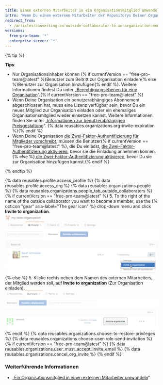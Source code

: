 ```yaml
---
title: Einen externen Mitarbeiter in ein Organisationsmitglied umwandeln
intro: 'Wenn Du einem externen Mitarbeiter der Repositorys Deiner Organisation umfassendere Berechtigungen innerhalb Deiner Organisation gewähren möchtest, kannst Du {% if currentVersion == "free-pro-team@latest" %}ihn dazu einladen, Mitglied Deiner Organisation zu werden{% else %}ihn zu einem Mitglied Deiner Organisation machen{% endif %}.'
redirect_from:
  - /articles/converting-an-outside-collaborator-to-an-organization-member
versions:
  free-pro-team: '*'
  enterprise-server: '*'
---
```


{% tip %}

**Tips**:
- Nur Organisationsinhaber können {% if currentVersion == "free-pro-team@latest" %}Benutzer zum Beitritt zur Organisation einladen{% else %}Benutzer zur Organisation hinzufügen{% endif %}. Weitere Informationen findest Du unter „[Berechtigungsebenen für eine Organisation](/articles/permission-levels-for-an-organization)“.{% if currentVersion == "free-pro-team@latest" %}
- Wenn Deine Organisation ein benutzerabhängiges Abonnement abgeschlossen hat, muss eine Lizenz verfügbar sein, bevor Du ein neues Mitglied zur Organisation einladen oder ein ehemaliges Organisationsmitglied wieder einsetzen kannst. Weitere Informationen finden Sie unter „[Informationen zur benutzerabhängigen Preisgestaltung](/articles/about-per-user-pricing)“. {% data reusables.organizations.org-invite-expiration %}{% endif %}
- Wenn Deine Organisation [die Zwei-Faktor-Authentifizierung für Mitglieder vorschreibt](/articles/requiring-two-factor-authentication-in-your-organization), müssen die Benutzer{% if currentVersion == "free-pro-team@latest" %}, die Du einlädst, [die Zwei-Faktor-Authentifizierung aktivieren](/articles/securing-your-account-with-two-factor-authentication-2fa), bevor sie die Einladung annehmen können.{% else %}[ die Zwei-Faktor-Authentifizierung aktivieren](/articles/securing-your-account-with-two-factor-authentication-2fa), bevor Du sie zur Organisation hinzufügen kannst.{% endif %}

{% endtip %}

{% data reusables.profile.access_profile %}
{% data reusables.profile.access_org %}
{% data reusables.organizations.people %}
{% data reusables.organizations.people_tab_outside_collaborators %}
{% if currentVersion == "free-pro-team@latest" %}
5. To the right of the name of the outside collaborator you want to become a member, use the
{% octicon "gear" aria-label="The gear icon" %} drop-down menu and click **Invite to organization**.![Externe Mitarbeiter zur Organisation einladen](/assets/images/help/organizations/invite_outside_collaborator_to_organization.png)
{% else %}
5. Klicke rechts neben dem Namen des externen Mitarbeiters, der Mitglied werden soll, auf **Invite to organization** (Zur Organisation einladen).![Externe Mitarbeiter zur Organisation einladen](/assets/images/enterprise/orgs-and-teams/invite_outside_collabs_to_org.png)
{% endif %}
{% data reusables.organizations.choose-to-restore-privileges %}
{% data reusables.organizations.choose-user-role-send-invitation %}
{% if currentVersion == "free-pro-team@latest" %}
{% data reusables.organizations.user_must_accept_invite_email %} {% data reusables.organizations.cancel_org_invite %}
{% endif %}

### Weiterführende Informationen

- „[Ein Organisationsmitglied in einen externen Mitarbeiter umwandeln](/articles/converting-an-organization-member-to-an-outside-collaborator)“
